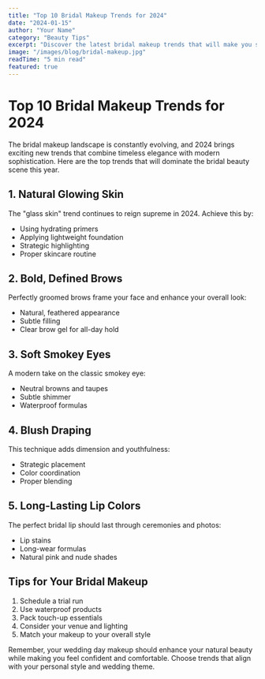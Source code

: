 ```yaml
---
title: "Top 10 Bridal Makeup Trends for 2024"
date: "2024-01-15"
author: "Your Name"
category: "Beauty Tips"
excerpt: "Discover the latest bridal makeup trends that will make you shine on your special day. From natural glows to bold statements, we cover everything you need to know."
image: "/images/blog/bridal-makeup.jpg"
readTime: "5 min read"
featured: true
---
```


# Top 10 Bridal Makeup Trends for 2024

The bridal makeup landscape is constantly evolving, and 2024 brings exciting new trends that combine timeless elegance with modern sophistication. Here are the top trends that will dominate the bridal beauty scene this year.

## 1. Natural Glowing Skin

The "glass skin" trend continues to reign supreme in 2024. Achieve this by:
- Using hydrating primers
- Applying lightweight foundation
- Strategic highlighting
- Proper skincare routine

## 2. Bold, Defined Brows

Perfectly groomed brows frame your face and enhance your overall look:
- Natural, feathered appearance
- Subtle filling
- Clear brow gel for all-day hold

## 3. Soft Smokey Eyes

A modern take on the classic smokey eye:
- Neutral browns and taupes
- Subtle shimmer
- Waterproof formulas

## 4. Blush Draping

This technique adds dimension and youthfulness:
- Strategic placement
- Color coordination
- Proper blending

## 5. Long-Lasting Lip Colors

The perfect bridal lip should last through ceremonies and photos:
- Lip stains
- Long-wear formulas
- Natural pink and nude shades

## Tips for Your Bridal Makeup

1. Schedule a trial run
2. Use waterproof products
3. Pack touch-up essentials
4. Consider your venue and lighting
5. Match your makeup to your overall style

Remember, your wedding day makeup should enhance your natural beauty while making you feel confident and comfortable. Choose trends that align with your personal style and wedding theme.
